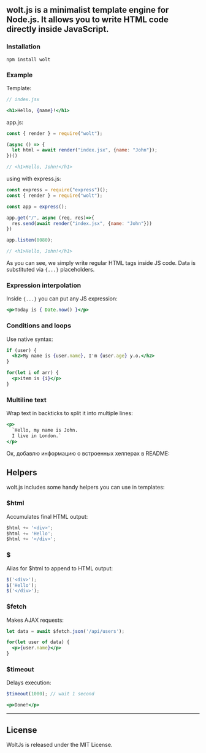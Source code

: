 ## wolt.js is a minimalist template engine for Node.js. It allows you to write HTML code directly inside JavaScript.

### Installation

```shell
npm install wolt
```

### Example 

Template:

```jsx
// index.jsx

<h1>Hello, {name}!</h1>
```

app.js:

```jsx
const { render } = require("wolt");

(async () => {
  let html = await render("index.jsx", {name: "John"});
})()

// <h1>Hello, John!</h1> 
```

using with express.js:
```jsx
const express = require("express")();
const { render } = require("wolt");

const app = express();

app.get("/", async (req, res)=>{
  res.send(await render("index.jsx", {name: "John"}))
})

app.listen(8080);

// <h1>Hello, John!</h1> 
```

As you can see, we simply write regular HTML tags inside JS code. Data is substituted via `{...}` placeholders.

### Expression interpolation

Inside `{...}` you can put any JS expression:

```jsx
<p>Today is { Date.now() }</p> 
```

### Conditions and loops

Use native syntax:

```jsx
if (user) {
  <h2>My name is {user.name}, I'm {user.age} y.o.</h2>
}

for(let i of arr) {
  <p>item is {i}</p>
}
```

### Multiline text

Wrap text in backticks to split it into multiple lines:

```jsx
<p>
  `Hello, my name is John.
  I live in London.` 
</p>
```
Ок, добавлю информацию о встроенных хелперах в README:

## Helpers

wolt.js includes some handy helpers you can use in templates:

### $html 

Accumulates final HTML output:

```jsx
$html += '<div>';
$html += 'Hello';
$html += '</div>';
```

### $

Alias for $html to append to HTML output:

```jsx
$('<div>');
$('Hello'); 
$('</div>');
```

### $fetch

Makes AJAX requests:

```jsx
let data = await $fetch.json('/api/users');

for(let user of data) {
  <p>{user.name}</p>
}
``` 

### $timeout

Delays execution:

```jsx
$timeout(1000); // wait 1 second

<p>Done!</p>
```
***
## License
WoltJs is released under the MIT License.
